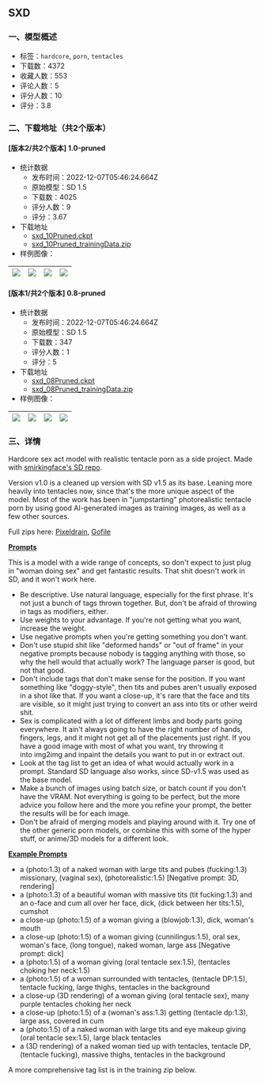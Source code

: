 ## SXD
### 一、模型概述

- 标签：`hardcore`, `porn`, `tentacles`
- 下载数：4372
- 收藏人数：553
- 评论人数：5
- 评分人数：10
- 评分：3.8

### 二、下载地址（共2个版本）

#### [版本2/共2个版本] 1.0-pruned

- 统计数据
  - 发布时间：2022-12-07T05:46:24.664Z
  - 原始模型：SD 1.5
  - 下载数：4025
  - 评分人数：9
  - 评分：3.67
- 下载地址
  - [sxd_10Pruned.ckpt](https://civitai.com/api/download/models/1288)
  - [sxd_10Pruned_trainingData.zip](https://civitai.com/api/download/models/1288?type=Training%20Data)
- 样例图像：

| <img src="https://image.civitai.com/xG1nkqKTMzGDvpLrqFT7WA/2287de17-26cc-42b9-5e00-85325900b700/width=450/10602.jpeg" /> | <img src="https://image.civitai.com/xG1nkqKTMzGDvpLrqFT7WA/bbe18dbe-433f-4b48-f697-e1435faade00/width=450/10601.jpeg" /> | <img src="https://image.civitai.com/xG1nkqKTMzGDvpLrqFT7WA/f7b60cbb-6f9d-44c9-d8dd-d01a0a088f00/width=450/10600.jpeg" /> | <img src="https://image.civitai.com/xG1nkqKTMzGDvpLrqFT7WA/bf8424e3-42ac-4f68-241a-3d7580faed00/width=450/10599.jpeg" /> |
| ---- | ---- | ---- | ---- |

#### [版本1/共2个版本] 0.8-pruned

- 统计数据
  - 发布时间：2022-12-07T05:46:24.664Z
  - 原始模型：SD 1.5
  - 下载数：347
  - 评分人数：1
  - 评分：5
- 下载地址
  - [sxd_08Pruned.ckpt](https://civitai.com/api/download/models/1194)
  - [sxd_08Pruned_trainingData.zip](https://civitai.com/api/download/models/1194?type=Training%20Data)
- 样例图像：

| <img src="https://image.civitai.com/xG1nkqKTMzGDvpLrqFT7WA/4cfb0f7c-3149-4fc1-90b6-10b025d37700/width=450/10610.jpeg" /> | <img src="https://image.civitai.com/xG1nkqKTMzGDvpLrqFT7WA/b5f5110c-eda6-485a-aced-92e89bdb1f00/width=450/9757.jpeg" /> | <img src="https://image.civitai.com/xG1nkqKTMzGDvpLrqFT7WA/ea065ba3-4392-4cac-420b-7917a0d97500/width=450/10609.jpeg" /> | <img src="https://image.civitai.com/xG1nkqKTMzGDvpLrqFT7WA/6bddb5e7-3b0c-4b11-e8a6-090a18f2d600/width=450/9756.jpeg" /> |
| ---- | ---- | ---- | ---- |


### 三、详情
<p>Hardcore sex act model with realistic tentacle porn as a side project. Made with <a href="https://github.com/smirkingface/stable-diffusion" rel="ugc" target="_blank">smirkingface's SD repo</a>.</p><p>Version v1.0 is a cleaned up version with SD v1.5 as its base. Leaning more heavily into tentacles now, since that's the more unique aspect of the model. Most of the work has been in "jumpstarting" photorealistic tentacle porn by using good AI-generated images as training images, as well as a few other sources.</p><p>Full zips here: <a href="https://pixeldrain.com/l/hNc8DomC" rel="ugc" target="_blank">Pixeldrain</a>, <a href="https://gofile.io/d/2dURHi" rel="ugc" target="_blank">Gofile</a></p><p><strong><u>Prompts</u></strong></p><p>This is a model with a wide range of concepts, so don't expect to just plug in "woman doing sex" and get fantastic results. That shit doesn't work in SD, and it won't work here.</p><ul><li>Be descriptive. Use natural language, especially for the first phrase. It's not just a bunch of tags thrown together. But, don't be afraid of throwing in tags as modifiers, either.</li><li>Use weights to your advantage. If you're not getting what you want, increase the weight.</li><li>Use negative prompts when you're getting something you don't want.</li><li>Don't use stupid shit like "deformed hands" or "out of frame" in your negative prompts because nobody is tagging anything with those, so why the hell would that actually work? The language parser is good, but not that good.</li><li>Don't include tags that don't make sense for the position. If you want something like "doggy-style", then tits and pubes aren't usually exposed in a shot like that. If you want a close-up, it's rare that the face and tits are visible, so it might just trying to convert an ass into tits or other weird shit.</li><li>Sex is complicated with a lot of different limbs and body parts going everywhere. It ain't always going to have the right number of hands, fingers, legs, and it might not get all of the placements just right. If you have a good image with most of what you want, try throwing it into img2img and inpaint the details you want to put in or extract out.</li><li>Look at the tag list to get an idea of what would actually work in a prompt. Standard SD language also works, since SD-v1.5 was used as the base model.</li><li>Make a bunch of images using batch size, or batch count if you don't have the VRAM. Not everything is going to be perfect, but the more advice you follow here and the more you refine your prompt, the better the results will be for each image.</li><li>Don't be afraid of merging models and playing around with it. Try one of the other generic porn models, or combine this with some of the hyper stuff, or anime/3D models for a different look.</li></ul><p><strong><u>Example Prompts</u></strong></p><ul><li>a (photo:1.3) of a naked woman with large tits and pubes (fucking:1.3) missionary, (vaginal sex), (photorealistic:1.5) [Negative prompt: 3D, rendering]</li><li>a (photo:1.3) of a beautiful woman with massive tits (tit fucking:1.3) and an o-face and cum all over her face, dick, (dick between her tits:1.5), cumshot</li><li>a close-up (photo:1.5) of a woman giving a (blowjob:1.3), dick, woman's mouth</li><li>a close-up (photo:1.5) of a woman giving (cunnilingus:1.5), oral sex, woman's face, (long tongue), naked woman, large ass [Negative prompt: dick]</li><li>a (photo:1.5) of a woman giving (oral tentacle sex:1.5), (tentacles choking her neck:1.5)</li><li>a (photo:1.5) of a woman surrounded with tentacles, (tentacle DP:1.5), tentacle fucking, large thighs, tentacles in the background</li><li>a close-up (3D rendering) of a woman giving (oral tentacle sex), many purple tentacles choking her neck</li><li>a close-up (photo:1.5) of a (woman's ass:1.3) getting (tentacle dp:1.3), large ass, covered in cum</li><li>a (photo:1.5) of a naked woman with large tits and eye makeup giving (oral tentacle sex:1.5), large black tentacles</li><li>a (3D rendering) of a naked woman tied up with tentacles, tentacle DP, (tentacle fucking), massive thighs, tentacles in the background</li></ul><p>A more comprehensive tag list is in the training zip below.</p>